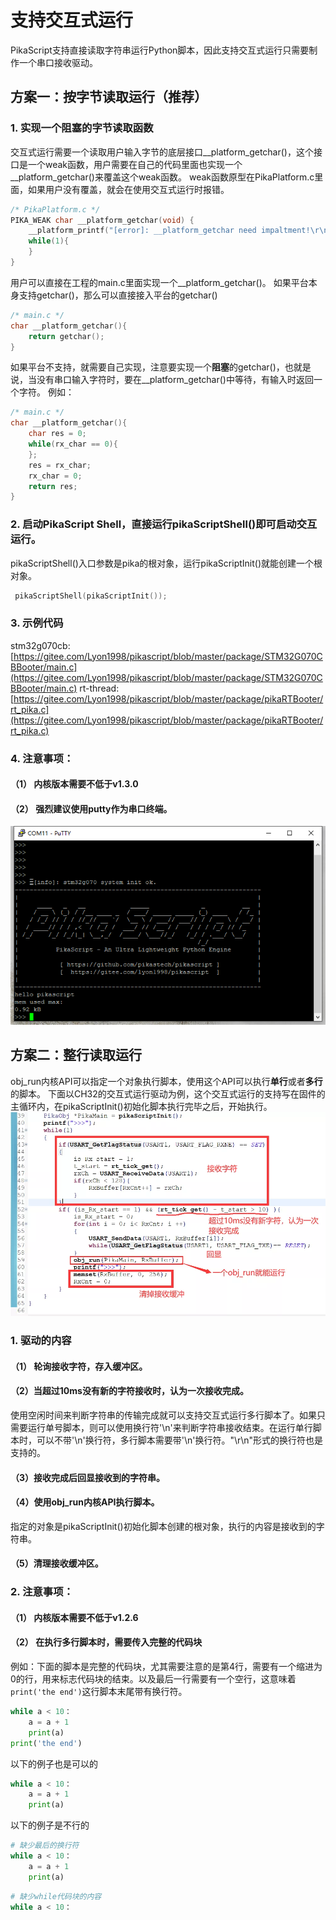 # 支持交互式运行
PikaScript支持直接读取字符串运行Python脚本，因此支持交互式运行只需要制作一个串口接收驱动。
## 方案一：按字节读取运行（推荐）
### 1. 实现一个阻塞的字节读取函数
交互式运行需要一个读取用户输入字节的底层接口__platform_getchar()，这个接口是一个weak函数，用户需要在自己的代码里面也实现一个__platform_getchar()来覆盖这个weak函数。
weak函数原型在PikaPlatform.c里面，如果用户没有覆盖，就会在使用交互式运行时报错。
```c
/* PikaPlatform.c */
PIKA_WEAK char __platform_getchar(void) {
    __platform_printf("[error]: __platform_getchar need impaltment!\r\n");
    while(1){
    }
}
```
用户可以直接在工程的main.c里面实现一个__platform_getchar()。
如果平台本身支持getchar()，那么可以直接接入平台的getchar()
```c
/* main.c */
char __platform_getchar(){
    return getchar();
}
```
如果平台不支持，就需要自己实现，注意要实现一个**阻塞**的getchar()，也就是说，当没有串口输入字符时，要在__platform_getchar()中等待，有输入时返回一个字符。
例如：
```c
/* main.c */
char __platform_getchar(){
    char res = 0;
    while(rx_char == 0){
    };
    res = rx_char;
    rx_char = 0;
    return res;
}
```
### 2. 启动PikaScript Shell，直接运行pikaScriptShell()即可启动交互运行。
pikaScriptShell()入口参数是pika的根对象，运行pikaScriptInit()就能创建一个根对象。
```c
 pikaScriptShell(pikaScriptInit());
```
### 3. 示例代码
stm32g070cb: [https://gitee.com/Lyon1998/pikascript/blob/master/package/STM32G070CBBooter/main.c](https://gitee.com/Lyon1998/pikascript/blob/master/package/STM32G070CBBooter/main.c)
rt-thread: [https://gitee.com/Lyon1998/pikascript/blob/master/package/pikaRTBooter/rt_pika.c](https://gitee.com/Lyon1998/pikascript/blob/master/package/pikaRTBooter/rt_pika.c)
### 4. 注意事项：
#### （1） 内核版本需要不低于v1.3.0
#### （2） 强烈建议使用putty作为串口终端。
![](assets/1641178790145-2f026e70-4ba1-4e9a-b05f-c602b2bd8cad.png)
## 方案二：整行读取运行
obj_run内核API可以指定一个对象执行脚本，使用这个API可以执行**单行**或者**多行**的脚本。
下面以CH32的交互式运行驱动为例，这个交互式运行的支持写在固件的主循环内，在pikaScriptInit()初始化脚本执行完毕之后，开始执行。
![](assets/1638495382112-7d45db4b-c1d5-4573-a06e-7b72140a3abf.webp)
### 1. 驱动的内容
#### （1） 轮询接收字符，存入缓冲区。
#### （2）当超过10ms没有新的字符接收时，认为一次接收完成。
使用空闲时间来判断字符串的传输完成就可以支持交互式运行多行脚本了。如果只需要运行单号脚本，则可以使用换行符'\n'来判断字符串接收结束。在运行单行脚本时，可以不带'\n'换行符，多行脚本需要带'\n'换行符。"\r\n"形式的换行符也是支持的。
#### （3）接收完成后回显接收到的字符串。
#### （4）使用obj_run内核API执行脚本。
指定的对象是pikaScriptInit()初始化脚本创建的根对象，执行的内容是接收到的字符串。
#### （5）清理接收缓冲区。


### 2. 注意事项：
#### （1） 内核版本需要不低于v1.2.6
#### （2） 在执行多行脚本时，需要传入完整的代码块
例如：下面的脚本是完整的代码块，尤其需要注意的是第4行，需要有一个缩进为0的行，用来标志代码块的结束。以及最后一行需要有一个空行，这意味着`print('the end')`这行脚本末尾带有换行符。
```python
while a < 10：
	a = a + 1
    print(a)
print('the end')

```
以下的例子也是可以的
```python
while a < 10：
	a = a + 1
    print(a)

```
以下的例子是不行的
```python
# 缺少最后的换行符
while a < 10：
	a = a + 1
    print(a)
```
```python
# 缺少while代码块的内容
while a < 10：

```
